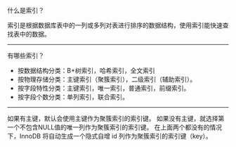 什么是索引？

索引是根据数据库表中的一列或多列对表进行排序的数据结构，使用索引能快速查找表中的数据。

---

有哪些索引？

- 按数据结构分类：B+树索引，哈希索引，全文索引
- 按物理存储分类：主键索引（聚簇索引），二级索引（辅助索引）。
- 按字段特性分类：主键索引，唯一索引，普通索引，前缀索引。
- 按字段个数分类：单列索引，联合索引。

---

如果有主键，默认会使用主键作为聚簇索引的索引键。
如果没有主键，就选择第一个不包含NULL值的唯一列作为聚簇索引的索引键。
在上面两个都没有的情况下，InnoDB 将自动生成一个隐式自增 id 列作为聚簇索引的索引键（key）。